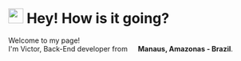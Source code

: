 <h1><img src="https://w7.pngwing.com/pngs/795/840/png-transparent-anakin-skywalker-palpatine-darth-maul-computer-icons-darth-vader-helmet-hat-black-vader.png" width="30"/> Hey! How is it going?</h1>

<p>Welcome to my page! </br> I'm Victor, Back-End developer from <img src="https://cdn-icons-png.flaticon.com/512/3909/3909370.png" width="13"/> <b>Manaus, Amazonas - Brazil</b>. </p>
